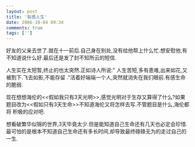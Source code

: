 ```yaml
---
layout: post
title: '有感人生'
date: 2006-10-04 09:34
comments: true
tags: ['']
---
```


好友的父亲去世了.就在十一前后.自己身在别处,没有给他帮上什么忙.想安慰他,有不知道说什么好.最后还是发了封不知所云的短信.

人生实在太短暂,终止的也太突然.正如诗人所说:"  人生苦短,多有患难,出来如花,又被割下.飞去如影,不能存留
."活着好端端一个人,突然就消失在我们眼前.有感生命的脆弱.

现在想想海伦的<<假如我只有3天光明>>,感觉光明对于生存又算得了什么?如果题目改为<<假如只有3天生命>>不知道海伦又将怎样去写.不管题目是什么,海伦都将
积极的应对吧.

想看破繁华似锦的世界,3天毕竟太少.但是能知道自己生命还有几天也必定会珍惜.最可怕的是根本不知道自己生命还有多长时间,却导致最终碌碌无为的走过自己的一生.


